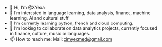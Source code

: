 - 👋 Hi, I’m @XYexa
- 👀 I’m interested in language learning, data analysis, finance, machine learning, AI and cultural stuff
- 🌱 I’m currently learning python, french and cloud computing.
- 💞️ I’m looking to collaborate on data analytics projects, currently focused in finance, culture, music or languages.
- 📫 How to reach me:
     Mail: ximyexmed@gmail.com

<!---
XYexa/XYexa is a ✨ special ✨ repository because its `README.md` (this file) appears on your GitHub profile.
You can click the Preview link to take a look at your changes.
--->
